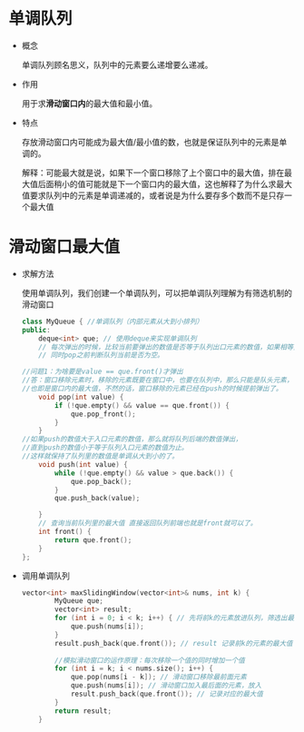 # 单调队列

- 概念
  
  单调队列顾名思义，队列中的元素要么递增要么递减。

- 作用
  
  用于求**滑动窗口内**的最大值和最小值。

- 特点
  
  存放滑动窗口内可能成为最大值/最小值的数，也就是保证队列中的元素是单调的。
  
  解释：可能最大就是说，如果下一个窗口移除了上个窗口中的最大值，排在最大值后面稍小的值可能就是下一个窗口内的最大值，这也解释了为什么求最大值要求队列中的元素是单调递减的，或者说是为什么要存多个数而不是只存一个最大值

# 滑动窗口最大值

- 求解方法
  
  使用单调队列，我们创建一个单调队列，可以把单调队列理解为有筛选机制的滑动窗口
  
  ```cpp
  class MyQueue { //单调队列（内部元素从大到小排列）
  public:
      deque<int> que; // 使用deque来实现单调队列
      // 每次弹出的时候，比较当前要弹出的数值是否等于队列出口元素的数值，如果相等则弹出。
      // 同时pop之前判断队列当前是否为空。
  
  //问题1：为啥要是value == que.front()才弹出
  //答：窗口移除元素时，移除的元素既要在窗口中，也要在队列中，那么只能是队头元素，
  //也即是窗口内的最大值，不然的话，窗口移除的元素已经在push的时候提前弹出了。
      void pop(int value) {
          if (!que.empty() && value == que.front()) {
              que.pop_front();
          }
      }
  //如果push的数值大于入口元素的数值，那么就将队列后端的数值弹出，
  //直到push的数值小于等于队列入口元素的数值为止。
  //这样就保持了队列里的数值是单调从大到小的了。
      void push(int value) {
          while (!que.empty() && value > que.back()) {
              que.pop_back();
          }
          que.push_back(value);
  
      }
      // 查询当前队列里的最大值 直接返回队列前端也就是front就可以了。
      int front() {
          return que.front();
      }
  };
  ```

- 调用单调队列
  
  ```cpp
  vector<int> maxSlidingWindow(vector<int>& nums, int k) {
          MyQueue que;
          vector<int> result;
          for (int i = 0; i < k; i++) { // 先将前k的元素放进队列，筛选出最大值
              que.push(nums[i]);
          }
          result.push_back(que.front()); // result 记录前k的元素的最大值
          
          //模拟滑动窗口的运作原理：每次移除一个值的同时增加一个值
          for (int i = k; i < nums.size(); i++) {
              que.pop(nums[i - k]); // 滑动窗口移除最前面元素
              que.push(nums[i]); // 滑动窗口加入最后面的元素，放入
              result.push_back(que.front()); // 记录对应的最大值
          }
          return result;
      }
  ```
  
   
